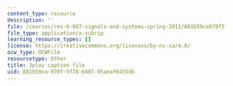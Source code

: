 ```yaml
---
content_type: resource
description: ''
file: /courses/res-6-007-signals-and-systems-spring-2011/881b59ca970f5f78b48705aeaf6455db_8g4UudyOetE.vtt
file_type: application/x-subrip
learning_resource_types: []
license: https://creativecommons.org/licenses/by-nc-sa/4.0/
ocw_type: OCWFile
resourcetype: Other
title: 3play caption file
uid: 881b59ca-970f-5f78-b487-05aeaf6455db
---
```

